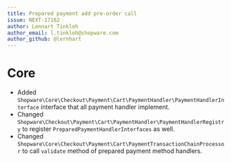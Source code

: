```yaml
---
title: Prepared payment add pre-order call
issue: NEXT-17162
author: Lennart Tinkloh
author_email: l.tinkloh@shopware.com
author_github: @lernhart
---
```

# Core
* Added `Shopware\Core\Checkout\Payment\Cart\PaymentHandler\PaymentHandlerInterface` interface that all payment handler implement.
* Changed `Shopware\Checkout\Payment\Cart\PaymentHandler\PaymentHandlerRegistry` to register `PreparedPaymentHandlerInterfaces` as well.
* Changed `Shopware\Core\Checkout\Payment\Cart\PaymentTransactionChainProcessor` to call `validate` method of prepared payment method handlers.
